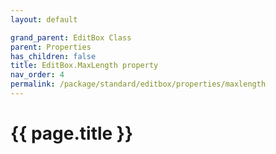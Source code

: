 ```yaml
---
layout: default

grand_parent: EditBox Class
parent: Properties
has_children: false
title: EditBox.MaxLength property
nav_order: 4
permalink: /package/standard/editbox/properties/maxlength
---
```

# {{ page.title }}




